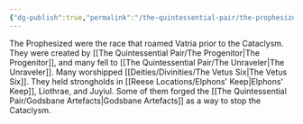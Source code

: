 ```yaml
---
{"dg-publish":true,"permalink":"/the-quintessential-pair/the-prophesized/"}
---
```


The Prophesized were the race that roamed Vatria prior to the Cataclysm. They were created by [[The Quintessential Pair/The Progenitor\|The Progenitor]], and many fell to [[The Quintessential Pair/The Unraveler\|The Unraveler]]. Many worshipped [[Deities/Divinities/The Vetus Six\|The Vetus Six]]. They held strongholds in [[Reese Locations/Elphons' Keep\|Elphons' Keep]], Liothrae, and Juyiul. Some of them forged the [[The Quintessential Pair/Godsbane Artefacts\|Godsbane Artefacts]] as a way to stop the Cataclysm.